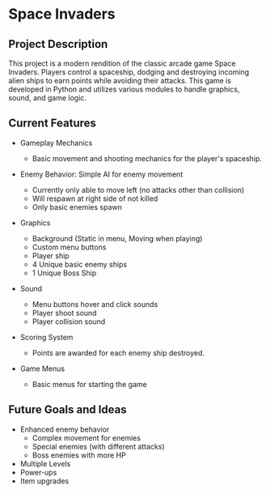 # Space Invaders

## Project Description

This project is a modern rendition of the classic arcade game Space Invaders. Players control a spaceship, dodging and destroying incoming alien ships to earn points while avoiding their attacks. This game is developed in Python and utilizes various modules to handle graphics, sound, and game logic.

## Current Features

- Gameplay Mechanics
  - Basic movement and shooting mechanics for the player's spaceship.

- Enemy Behavior: Simple AI for enemy movement
  - Currently only able to move left (no attacks other than collision)
  - Will respawn at right side of not killed
  - Only basic enemies spawn

- Graphics
  - Background (Static in menu, Moving when playing)
  - Custom menu buttons
  - Player ship
  - 4 Unique basic enemy ships
  - 1 Unique Boss Ship

- Sound
  - Menu buttons hover and click sounds
  - Player shoot sound
  - Player collision sound

- Scoring System
  - Points are awarded for each enemy ship destroyed.

- Game Menus
  - Basic menus for starting the game

## Future Goals and Ideas

- Enhanced enemy behavior
  - Complex movement for enemies
  - Special enemies (with different attacks)
  - Boss enemies with more HP
- Multiple Levels
- Power-ups
- Item upgrades
